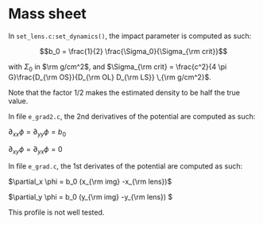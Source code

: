 # Mass sheet

In `set_lens.c:set_dynamics()`, the impact parameter is computed as such:

$$b_0 = \frac{1}{2} \frac{\Sigma_0}{\Sigma_{\rm crit}}$$

with $\Sigma_0$ in $\rm g/cm^2$, and $\Sigma_{\rm crit} = \frac{c^2}{4 \pi G}\frac{D_{\rm OS}}{D_{\rm OL} D_{\rm LS}} \,{\rm g/cm^2}$. 

Note that the factor $1/2$ makes the estimated density to be half the true value.

In file `e_grad2.c`, the 2nd derivatives of the potential are computed as such:

$\partial_{xx} \phi = \partial_{yy} \phi = b_0$

$\partial_{xy} \phi = \partial_{yx} \phi = 0$


In file `e_grad.c`, the 1st derivates of the potential are computed as such:

$\partial_x \phi = b_0 (x_{\rm img} -x_{\rm lens})$

$\partial_y \phi = b_0 (y_{\rm img} -y_{\rm lens}) $

This profile is not well tested.
